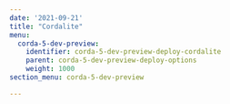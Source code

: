 ```yaml
---
date: '2021-09-21'
title: "Cordalite"
menu:
  corda-5-dev-preview:
    identifier: corda-5-dev-preview-deploy-cordalite
    parent: corda-5-dev-preview-deploy-options
    weight: 1000
section_menu: corda-5-dev-preview

---
```


